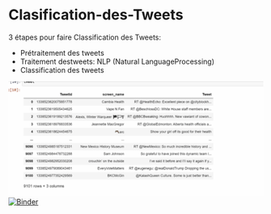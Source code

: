 # Clasification-des-Tweets

 3 étapes pour faire Classification des Tweets: 
 
- Prétraitement des tweets
- Traitement destweets: NLP (Natural LanguageProcessing)
- Classification des tweets

![Alt Text](tweet.gif)
[![Binder](https://mybinder.org/badge_logo.svg)](https://mybinder.org/v2/gh/GmachMariem/Clasification-des-Tweets/main)


